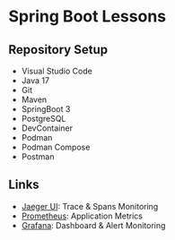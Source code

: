 # Spring Boot Lessons

## Repository Setup

- Visual Studio Code
- Java 17
- Git
- Maven
- SpringBoot 3
- PostgreSQL
- DevContainer
- Podman
- Podman Compose
- Postman

## Links

- [Jaeger UI](http://localhost:16686/search): Trace & Spans Monitoring
- [Prometheus](http://localhost:9090): Application Metrics
- [Grafana](http://localhost:3000/grafana): Dashboard & Alert Monitoring
